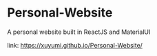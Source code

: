 # Personal-Website
A personal website built in ReactJS and MaterialUI

link: https://xuyumi.github.io/Personal-Website/
